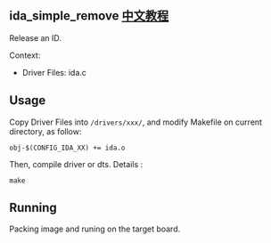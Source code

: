ida_simple_remove [中文教程](https://biscuitos.github.io/blog/IDA_ida_simple_remove/)
----------------------------------

Release an ID.

Context:

* Driver Files: ida.c

## Usage

Copy Driver Files into `/drivers/xxx/`, and modify Makefile on current 
directory, as follow:

```
obj-$(CONFIG_IDA_XX) += ida.o
```

Then, compile driver or dts. Details :

```
make
```

## Running

Packing image and runing on the target board.
